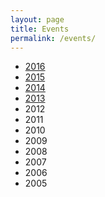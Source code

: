 ```yaml
---
layout: page
title: Events
permalink: /events/
---
```


- [2016](/2016)
- [2015](/2015)
- [2014](/2014)
- [2013](/2013-year)
- 2012
- 2011
- 2010
- 2009
- 2008
- 2007
- 2006
- 2005
